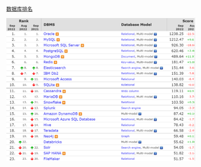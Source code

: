 

[数据库排名](https://db-engines.com/en/ranking)

![image-20220923211535157](images/image-20220923211535157.png)